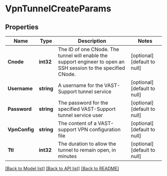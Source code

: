 # VpnTunnelCreateParams

## Properties
Name | Type | Description | Notes
------------ | ------------- | ------------- | -------------
**Cnode** | **int32** | The ID of one CNode. The tunnel will enable the support engineer to open an SSH session to the specified CNode. | [optional] [default to null]
**Username** | **string** | A username for the VAST-Support tunnel service | [optional] [default to null]
**Password** | **string** | The password for the specified VAST-Support tunnel service user | [optional] [default to null]
**VpnConfig** | **string** | The content of a VAST-support VPN configuration file | [optional] [default to null]
**Ttl** | **int32** | The duration to allow the tunnel to remain open, in minutes | [optional] [default to null]

[[Back to Model list]](../README.md#documentation-for-models) [[Back to API list]](../README.md#documentation-for-api-endpoints) [[Back to README]](../README.md)


